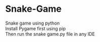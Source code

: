 # Snake-Game
Snake game using python<br>
Install Pygame first using pip<br>
Then run the snake game.py file in any IDE
